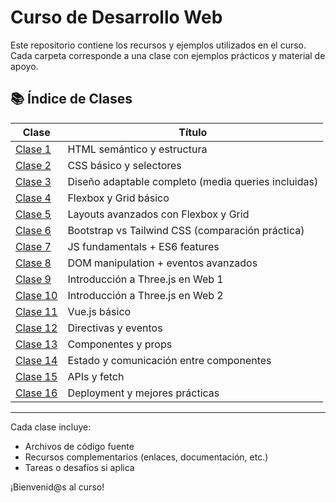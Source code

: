 # Curso de Desarrollo Web

Este repositorio contiene los recursos y ejemplos utilizados en el curso. Cada carpeta corresponde a una clase con ejemplos prácticos y material de apoyo.

## 📚 Índice de Clases

| Clase | Título |
|-------|--------|
| [Clase 1](./Clase_01_HTML) | HTML semántico y estructura |
| [Clase 2](./Clase_02_CSS) | CSS básico y selectores |
| [Clase 3](./Clase_03_Responsive) | Diseño adaptable completo (media queries incluidas) |
| [Clase 4](./Clase_04_Flexbox_Grid) | Flexbox y Grid básico |
| [Clase 5](./Clase_05_Layouts_Avanzados) | Layouts avanzados con Flexbox y Grid |
| [Clase 6](./Clase_06_Bootstrap_vs_Tailwind) | Bootstrap vs Tailwind CSS (comparación práctica) |
| [Clase 7](./Clase_07_JS_ES6) | JS fundamentals + ES6 features |
| [Clase 8](./Clase_08_DOM_Eventos) | DOM manipulation + eventos avanzados |
| [Clase 9](./Clase_09_ThreeJS_1) | Introducción a Three.js en Web 1 |
| [Clase 10](./Clase_10_ThreeJS_2) | Introducción a Three.js en Web 2 |
| [Clase 11](./Clase_11_Vue_Basico) | Vue.js básico |
| [Clase 12](./Clase_12_Directivas_Eventos) | Directivas y eventos |
| [Clase 13](./Clase_13_Componentes_Props) | Componentes y props |
| [Clase 14](./Clase_14_Estado_Comunicacion) | Estado y comunicación entre componentes |
| [Clase 15](./Clase_15_APIs_Fetch) | APIs y fetch |
| [Clase 16](./Clase_16_Deployment) | Deployment y mejores prácticas |

---

Cada clase incluye:
- Archivos de código fuente
- Recursos complementarios (enlaces, documentación, etc.)
- Tareas o desafíos si aplica

¡Bienvenid@s al curso!
